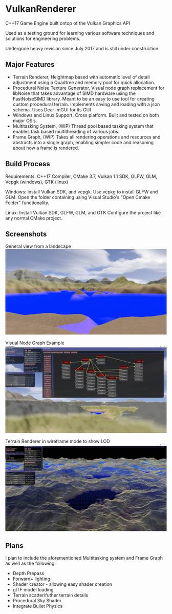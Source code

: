 # VulkanRenderer

C++17 Game Engine built ontop of the Vulkan Graphics API

Used as a testing ground for learning various software techniques and solutions for engineering problems. 

Undergone heavy revision since July 2017 and is still under construction.

## Major Features
 * Terrain Renderer, Heightmap based with automatic level of detail adjustment using a Quadtree  and memory pool for quick allocation. 
 * Procedural Noise Texture Generator, Visual node graph replacement for libNoise that takes advantage of SIMD hardware using the FastNoiseSIMD library. Meant to be an easy to use tool for creating custom procedural terrain. Implements saving and loading with a json schema. Uses Dear ImGUI for its GUI
 * Windows and Linux Support, Cross platform. Built and tested on both major OS’s.
 * Multitasking System, (WIP) Thread pool based tasking system that enables task based multithreading of various jobs. 
 * Frame Graph, (WIP) Takes all rendering operations and resources and abstracts into a single graph, enabling simpler code and reasoning about how a frame is rendered.

## Build Process
Requirements: C++17 Compiler, CMake 3.7, Vulkan 1.1 SDK, GLFW, GLM, Vcpgk (windows), GTK (linux)

Windows:
Install Vulkan SDK, and vcpgk.
Use vcpkg to install GLFW and GLM. 
Open the folder containing using Visual Studio's "Open Cmake Folder" functionality. 

Linux:
Install Vulkan SDK, GLFW, GLM, and GTK
Configure the project like any normal CMake project. 

## Screenshots
General view from a landscape
![](https://github.com/cdgiessen/VulkanRenderer/blob/master/assets/screenshots/Siggraph_lanscape2.jpg)

Visual Node Graph Example
![](https://github.com/cdgiessen/VulkanRenderer/blob/master/assets/screenshots/Siggraph_node_graph.jpg)

Terrain Renderer in wireframe mode to show LOD
![](https://github.com/cdgiessen/VulkanRenderer/blob/master/assets/screenshots/siggraph_terrain_lod.jpg)

## Plans
I plan to include the aforementioned Multitasking system and Frame Graph as well as the following:
 * Depth Prepass
 * Forward+ lighting
 * Shader creator - allowing easy shader creation
 * glTF model loading
 * Terrain scatter/futher terrain details
 * Procedural Sky Shader
 * Integrate Bullet Physics
 

